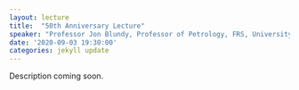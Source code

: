 ```yaml
---
layout: lecture
title:  "50th Anniversary Lecture"
speaker: "Professor Jon Blundy, Professor of Petrology, FRS, University of Bristol"
date: '2020-09-03 19:30:00'
categories: jekyll update
---
```

Description coming soon.
